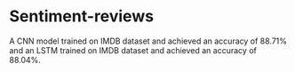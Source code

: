 # Sentiment-reviews
A CNN model trained on IMDB dataset and achieved an accuracy of 88.71% and
an LSTM trained on IMDB dataset and achieved an accuracy of 88.04%.
